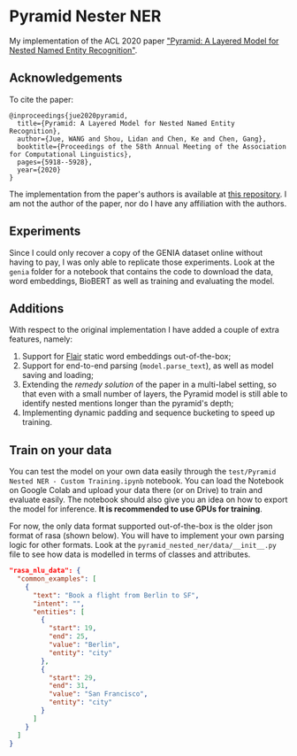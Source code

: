 # Pyramid Nester NER

My implementation of the ACL 2020 paper ["Pyramid: A Layered Model for Nested Named Entity Recognition"](https://www.aclweb.org/anthology/2020.acl-main.525.pdf).

## Acknowledgements

To cite the paper:

```
@inproceedings{jue2020pyramid,
  title={Pyramid: A Layered Model for Nested Named Entity Recognition},
  author={Jue, WANG and Shou, Lidan and Chen, Ke and Chen, Gang},
  booktitle={Proceedings of the 58th Annual Meeting of the Association for Computational Linguistics},
  pages={5918--5928},
  year={2020}
}
```

The implementation from the paper's authors is available at [this repository](https://github.com/LorrinWWW/Pyramid). I am not
the author of the paper, nor do I have any affiliation with the authors.

## Experiments

Since I could only recover a copy of the GENIA dataset online without having to pay, I was only able to replicate those experiments.
Look at the `genia` folder for a notebook that contains the code to download the data, word embeddings, BioBERT as well as training 
and evaluating the model.

## Additions

With respect to the original implementation I have added a couple of extra features, namely:

1. Support for [Flair](https://www.github.com/zalandoresearch/flair) static word embeddings out-of-the-box;
2. Support for end-to-end parsing (`model.parse_text`), as well as model saving and loading;
3. Extending the *remedy solution* of the paper in a multi-label setting, so that even with
   a small number of layers, the Pyramid model is still able to identify nested mentions longer than
   the pyramid's depth;
4. Implementing dynamic padding and sequence bucketing to speed up training.

## Train on your data

You can test the model on your own data easily through the `test/Pyramid Nested NER - Custom Training.ipynb` notebook. You can load the
Notebook on Google Colab and upload your data there (or on Drive) to train and evaluate easily. The notebook should also
give you an idea on how to export the model for inference. **It is recommended to use GPUs for training**.

For now, the only data format supported out-of-the-box is the older json format of rasa (shown below). You will
have to implement your own parsing logic for other formats. Look at the `pyramid_nested_ner/data/__init__.py`
file to see how data is modelled in terms of classes and attributes.

```json
"rasa_nlu_data": {
  "common_examples": [
    {
      "text": "Book a flight from Berlin to SF",
      "intent": "",
      "entities": [
        {
          "start": 19,
          "end": 25,
          "value": "Berlin",
          "entity": "city"
        },
        {
          "start": 29,
          "end": 31,
          "value": "San Francisco",
          "entity": "city"
        }
      ]
    }
  ]
}
```

